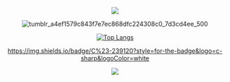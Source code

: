 <div align="center">
  <img src="https://capsule-render.vercel.app/api?type=waving&color=000000&height=150&section=header&text=An%20aspiring%20game%20developer&fontSize=50&fontColor=ffffff" />
  
  ![tumblr_a4ef1579c843f7e7ec868dfc224308c0_7d3cd4ee_500](https://github.com/truemanburbank/truemanburbank/assets/71928366/250a5621-fed4-4f87-83a2-5229d376ccf2)
  
  [![Top Langs](https://github-readme-stats.vercel.app/api/top-langs/?username=truemanburbank&layout=compact&langs_count=3)](https://github.com/anuraghazra/github-readme-stats)


  https://img.shields.io/badge/C%23-239120?style=for-the-badge&logo=c-sharp&logoColor=white

  <img src="https://capsule-render.vercel.app/api?type=waving&color=00000&height=150&section=footer&" />
</div>

